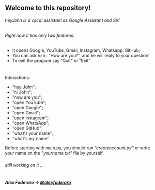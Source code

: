 ## Welcome to this repository!
###### heyJohn is a vocal assistant as Google Assistant and Siri.
###### Right now it has only two features:
- It opens Google, YouTube, Gmail, Instagram, Whatsapp, GitHub;
- You can ask him : "How are you?", and he will reply to your question!
- To exit the program say "Quit" or "Exit"

#
Interactions: 
- "hey John";
- "hi John"; 
- "how are you";
- "open YouTube";
- "open Google";
- "open Gmail";
- "open instagram";
- "open WhatsApp";
- "open GitHub";
- "what's your name";
- "what's my name"

Before starting with main.py, you should run *"createaccount.py"* or write your name on the *"yourname.txt"* file by yourself.
###
###### *still working on it ...*
#
##### *Alex Foderaro* → [@alexfoderaro](https://www.instagram.com/alexfoderaro/)
